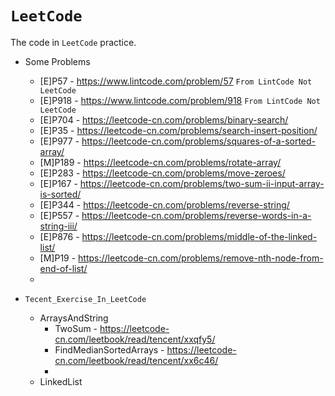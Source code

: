 # `LeetCode`

The code in `LeetCode` practice.
+ Some Problems
  + [E]P57 - https://www.lintcode.com/problem/57 `From LintCode Not LeetCode`
  + [E]P918 - https://www.lintcode.com/problem/918 `From LintCode Not LeetCode`
  + [E]P704 - https://leetcode-cn.com/problems/binary-search/
  + [E]P35 - https://leetcode-cn.com/problems/search-insert-position/
  + [E]P977 - https://leetcode-cn.com/problems/squares-of-a-sorted-array/
  + [M]P189 - https://leetcode-cn.com/problems/rotate-array/
  + [E]P283 - https://leetcode-cn.com/problems/move-zeroes/
  + [E]P167 - https://leetcode-cn.com/problems/two-sum-ii-input-array-is-sorted/
  + [E]P344 - https://leetcode-cn.com/problems/reverse-string/
  + [E]P557 - https://leetcode-cn.com/problems/reverse-words-in-a-string-iii/
  + [E]P876 - https://leetcode-cn.com/problems/middle-of-the-linked-list/
  + [M]P19 - https://leetcode-cn.com/problems/remove-nth-node-from-end-of-list/
  + 

+ `Tecent_Exercise_In_LeetCode`
  + ArraysAndString
    + TwoSum - https://leetcode-cn.com/leetbook/read/tencent/xxqfy5/
    + FindMedianSortedArrays - https://leetcode-cn.com/leetbook/read/tencent/xx6c46/
    + 
  + LinkedList